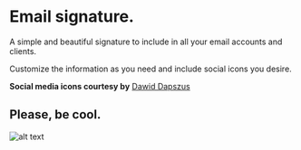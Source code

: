 # Email signature.
A simple and beautiful signature to include in all your email accounts and clients.

Customize the information as you need and include social icons you desire.

**Social media icons courtesy by**
[Dawid Dapszus](https://dribbble.com/shots/1209419-20-Social-Media-Icons-Freebie)

## Please, be cool.

![alt text](https://github.com/Ricowere/email_signature/blob/master/Assets/example_signature.png?raw=true "Example of email signature")


